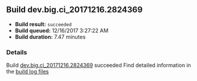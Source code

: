 ## Build dev.big.ci_20171216.2824369
- **Build result:** `succeeded`
- **Build queued:** 12/16/2017 3:27:22 AM
- **Build duration:** 7.47 minutes
### Details
Build [dev.big.ci_20171216.2824369](https://winappstudio.visualstudio.com/web/build.aspx?pcguid=a4ef43be-68ce-4195-a619-079b4d9834c2&builduri=vstfs%3a%2f%2f%2fBuild%2fBuild%2f24369) succeeded
Find detailed information in the [build log files](https://uwpctdiags.blob.core.windows.net/buildlogs/dev.big.ci_20171216.2824369_logs.zip)
